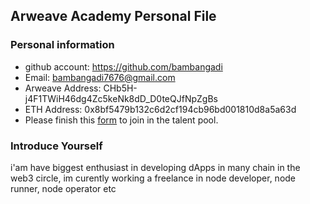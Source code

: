 ## Arweave Academy Personal File

### Personal information

- github account: https://github.com/bambangadi
- Email: bambangadi7676@gmail.com
- Arweave Address: CHb5H-j4F1TWiH46dg4Zc5keNk8dD_D0teQJfNpZgBs
- ETH Address: 0x8bf5479b132c6d2cf194cb96bd001810d8a5a63d
- Please finish this [form](https://docs.google.com/forms/d/e/1FAIpQLSfWA5fIIcBgmRppm3jNz5vmf9Mai_QMVil-2pO4r7YKn_Zhtw/viewform?usp=sf_link) to join in the talent pool.

### Introduce Yourself
 i'am have biggest enthusiast in developing dApps in many chain in the web3 circle, im curently working a freelance in node developer, node runner, node operator etc
